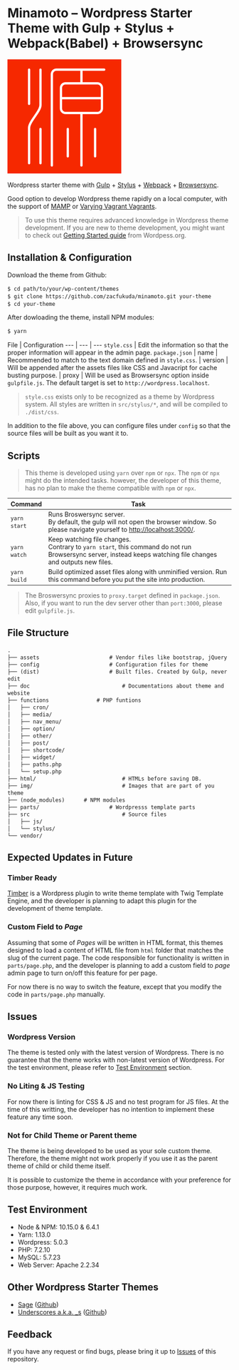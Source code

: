 # **Minamoto** – Wordpress Starter Theme with Gulp + Stylus + Webpack(Babel) + Browsersync

![alt Minamoto Logo](./img/logo/normal.svg)

Wordpress starter theme with [Gulp](https://github.com/gulpjs/gulp) + [Stylus](http://stylus-lang.com/) + [Webpack](https://webpack.js.org/) + [Browsersync](https://browsersync.io/docs/gulp).

Good option to develop Wordpress theme rapidly on a local computer, with the support of [MAMP](https://www.mamp.info/en/) or [Varying Vagrant Vagrants](https://github.com/Varying-Vagrant-Vagrants/VVV).

> To use this theme requires advanced knowledge in Wordpress theme development. If you are new to theme development, you might want to check out [Getting Started guide](https://developer.wordpress.org/themes/getting-started/) from Wordpess.org.
 
## Installation & Configuration

Download the theme from Github:

```bash
$ cd path/to/your/wp-content/themes
$ git clone https://github.com/zacfukuda/minamoto.git your-theme
$ cd your-theme
```

After dowloading the theme, install NPM modules:

```bash
$ yarn
```

File | Configuration
--- | --- | ---
`style.css` | Edit the information so that the proper information will appear in the admin page.
`package.json` | name | Recommended to match to the text domain defined in `style.css`.
 | version | Will be appended after the assets files like CSS and Javacript for cache busting purpose.
 | proxy | Will be used as Browsersync option inside `gulpfile.js`. The default target is set to `http://wordpress.localhost`.

> `style.css` exists only to be recognized as a theme by Wordpress system. All styles are written in `src/stylus/*`, and will be compiled to `./dist/css`.

In addition to the file above, you can configure files under `config` so that the source files will be built as you want it to.

## Scripts
> This theme is developed using `yarn` over `npm` or `npx`. The `npm` or `npx `might do the intended tasks. however, the developer of this theme, has no plan to make the theme compatible with `npm` or `npx`.

Command | Task
-- | ---
`yarn start` | Runs Broswersync server.<br>By default, the gulp will not open the browser window. So please navigate yourself to [http://localhost:3000/](http://localhost:3000/).
`yarn watch` | Keep watching file changes.<br>Contrary to `yarn start`, this command do not run Browsersync server, instead keeps watching file changes and outputs new files.
`yarn build` | Build optimized asset files along with unminified version. Run this command before you put the site into production.

> The Broswersync proxies to `proxy.target` defined in `package.json`. Also, if you want to run the dev server other than `port:3000`, please edit `gulpfile.js`.

## File Structure
```
.
├── assets						# Vendor files like bootstrap, jQuery
├── config						# Configuration files for theme
├── (dist) 						# Built files. Created by Gulp, never edit
├── doc 							# Documentations about theme and website
├── functions 				# PHP funtions
│   ├── cron/
│   ├── media/
│   ├── nav_menu/
│   ├── option/
│   ├── other/
│   ├── post/
│   ├── shortcode/
│   ├── widget/
│   ├── paths.php
│   └── setup.php
├── html/							# HTMLs before saving DB.
├── img/ 							# Images that are part of you theme
├── (node_modules) 		# NPM modules
├── parts/						# Wordpresss template parts
├── src 							# Source files
│   ├── js/
│   └── stylus/
└── vendor/
```

## Expected Updates in Future

### Timber Ready
[Timber](https://github.com/timber/timber) is a Wordpress plugin to write theme template with Twig Template Engine, and the developer is planning to adapt this plugin for the development of theme template.

### Custom Field to *Page*
Assuming that some of *Pages* will be written in HTML format, this themes designed to load a content of HTML file from `html` folder that matches the slug of the current page. The code responsible for functionality is written in `parts/page.php`, and the developer is planning to add a custom field to *page* admin page to turn on/off this feature for per page.

For now there is no way to switch the feature, except that you modify the code in `parts/page.php` manually.

## Issues

### Wordpress Version

The theme is tested only with the latest version of Wordpress. There is no guarantee that the theme works with non-latest version of Wordpress. For the test environment, please refer to [Test Environment](#test-environment) section.

### No Liting & JS Testing

For now there is linting for CSS & JS and no test program for JS files. At the time of this writting, the developer has no intention to implement these feature any time soon.

### Not for Child Theme or Parent theme

The theme is being developed to be used as your sole custom theme. Therefore, the theme might not work properly if you use it as the parent theme of child or child theme itself.

It is possible to customize the theme in accordance with your preference for those purpose, however, it requires much work.

## Test Environment
- Node & NPM: 10.15.0 & 6.4.1
- Yarn: 1.13.0
- Wordpress: 5.0.3
- PHP: 7.2.10
- MySQL: 5.7.23
- Web Server: Apache 2.2.34

## Other Wordpress Starter Themes
- [Sage](https://roots.io/sage/) ([Github](https://github.com/roots/sage))
- [Underscores a.k.a. \_s](https://underscores.me/) ([Github](https://github.com/automattic/_s))

## Feedback
If you have any request or find bugs, please bring it up to [Issues](https://github.com/zacfukuda/minamoto/issues) of this repository.